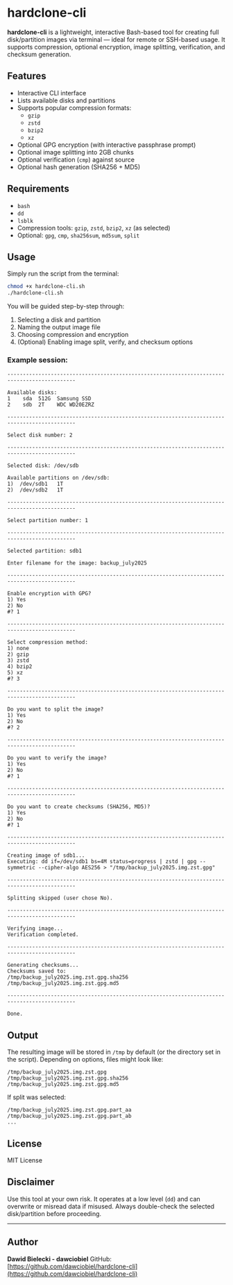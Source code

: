 # hardclone-cli

**hardclone-cli** is a lightweight, interactive Bash-based tool for creating full disk/partition images via terminal — ideal for remote or SSH-based usage. It supports compression, optional encryption, image splitting, verification, and checksum generation.

## Features

- Interactive CLI interface
- Lists available disks and partitions
- Supports popular compression formats:
  - `gzip`
  - `zstd`
  - `bzip2`
  - `xz`
- Optional GPG encryption (with interactive passphrase prompt)
- Optional image splitting into 2GB chunks
- Optional verification (`cmp`) against source
- Optional hash generation (SHA256 + MD5)

## Requirements

- `bash`
- `dd`
- `lsblk`
- Compression tools: `gzip`, `zstd`, `bzip2`, `xz` (as selected)
- Optional: `gpg`, `cmp`, `sha256sum`, `md5sum`, `split`

## Usage

Simply run the script from the terminal:

```bash
chmod +x hardclone-cli.sh
./hardclone-cli.sh
```

You will be guided step-by-step through:

1. Selecting a disk and partition
2. Naming the output image file
3. Choosing compression and encryption
4. (Optional) Enabling image split, verify, and checksum options

### Example session:

```
--------------------------------------------------------------------------------------------

Available disks:
1    sda  512G  Samsung SSD
2    sdb  2T    WDC WD20EZRZ

--------------------------------------------------------------------------------------------

Select disk number: 2

--------------------------------------------------------------------------------------------

Selected disk: /dev/sdb

Available partitions on /dev/sdb:
1)  /dev/sdb1   1T
2)  /dev/sdb2   1T

--------------------------------------------------------------------------------------------

Select partition number: 1

--------------------------------------------------------------------------------------------

Selected partition: sdb1

Enter filename for the image: backup_july2025

--------------------------------------------------------------------------------------------

Enable encryption with GPG?
1) Yes
2) No
#? 1

--------------------------------------------------------------------------------------------

Select compression method:
1) none
2) gzip
3) zstd
4) bzip2
5) xz
#? 3

--------------------------------------------------------------------------------------------

Do you want to split the image?
1) Yes
2) No
#? 2

--------------------------------------------------------------------------------------------

Do you want to verify the image?
1) Yes
2) No
#? 1

--------------------------------------------------------------------------------------------

Do you want to create checksums (SHA256, MD5)?
1) Yes
2) No
#? 1

--------------------------------------------------------------------------------------------

Creating image of sdb1...
Executing: dd if=/dev/sdb1 bs=4M status=progress | zstd | gpg --symmetric --cipher-algo AES256 > "/tmp/backup_july2025.img.zst.gpg"

--------------------------------------------------------------------------------------------

Splitting skipped (user chose No).

--------------------------------------------------------------------------------------------

Verifying image...
Verification completed.

--------------------------------------------------------------------------------------------

Generating checksums...
Checksums saved to:
/tmp/backup_july2025.img.zst.gpg.sha256
/tmp/backup_july2025.img.zst.gpg.md5

--------------------------------------------------------------------------------------------

Done.
```

## Output

The resulting image will be stored in `/tmp` by default (or the directory set in the script). Depending on options, files might look like:

```
/tmp/backup_july2025.img.zst.gpg
/tmp/backup_july2025.img.zst.gpg.sha256
/tmp/backup_july2025.img.zst.gpg.md5
```

If split was selected:

```
/tmp/backup_july2025.img.zst.gpg.part_aa
/tmp/backup_july2025.img.zst.gpg.part_ab
...
```

## License

MIT License

## Disclaimer

Use this tool at your own risk. It operates at a low level (`dd`) and can overwrite or misread data if misused. Always double-check the selected disk/partition before proceeding.

---

## Author

**Dawid Bielecki - dawciobiel**
GitHub: [https://github.com/dawciobiel/hardclone-cli](https://github.com/dawciobiel/hardclone-cli)
